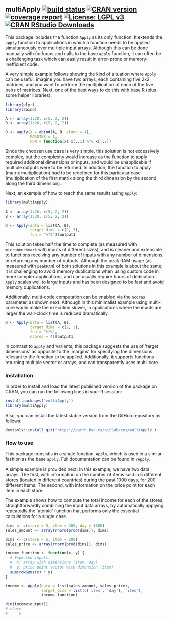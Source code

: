 ## multiApply [![build status](https://earth.bsc.es/gitlab/ces/multiApply/badges/master/build.svg)](https://earth.bsc.es/gitlab/ces/multiApply/commits/master) [![CRAN version](http://www.r-pkg.org/badges/version/multiApply)](https://cran.r-project.org/package=multiApply) [![coverage report](https://earth.bsc.es/gitlab/ces/multiApply/badges/master/coverage.svg)](https://earth.bsc.es/gitlab/ces/multiApply/commits/master) [![License: LGPL v3](https://img.shields.io/badge/License-LGPL%20v3-blue.svg)](https://www.gnu.org/licenses/lgpl-3.0) [![CRAN RStudio Downloads](https://cranlogs.r-pkg.org/badges/multiApply)](https://cran.r-project.org/package=multiApply)

This package includes the function `Apply` as its only function. It extends the `apply` function to applications in which a function needs to be applied simultaneously over multiple input arrays. Although this can be done manually with for loops and calls to the base `apply` function, it can often be a challenging task which can easily result in error-prone or memory-inefficient code.

A very simple example follows showing the kind of situation where `Apply` can be useful: imagine you have two arrays, each containing five 2x2 matrices, and you want to perform the multiplication of each of the five pairs of matrices. Next, one of the best ways to do this with base R (plus some helper libraries):

```r
library(plyr)
library(abind)

A <- array(1:20, c(5, 2, 2))
B <- array(1:20, c(5, 2, 2))

D <- aaply(X = abind(A, B, along = 4), 
           MARGINS = 1, 
           FUN = function(x) x[,,1] %*% x[,,2])
```

Since the choosen use case is very simple, this solution is not excessively complex, but the complexity would increase as the function to apply required additional dimensions or inputs, and would be unapplicable if multiple outputs were to be returned. In addition, the function to apply (matrix multiplication) had to be redefined for this particular case (multiplication of the first matrix along the third dimension by the second along the third dimension).

Next, an example of how to reach the same results using `Apply`:

```r
library(multiApply)

A <- array(1:20, c(5, 2, 2))
B <- array(1:20, c(5, 2, 2))

D <- Apply(data = list(A, B), 
           target_dims = c(2, 3), 
           fun = "%*%")$output1
```

This solution takes half the time to complete (as measured with `microbenchmark` with inputs of different sizes), and is cleaner and extensible to functions receiving any number of inputs with any number of dimensions, or returning any number of outputs. Although the peak RAM usage (as measured with `peakRAM`) of both solutions in this example is about the same, it is challenging to avoid memory duplications when using custom code in more complex applications, and can usually require hours of dedication. `Apply` scales well to large inputs and has been designed to be fast and avoid memory duplications.

Additionally, multi-code computation can be enabled via the `ncores` parameter, as shown next. Although in this minimalist example using multi-core would make the execution slower, in applications where the inputs are larger the wall-clock time is reduced dramatically.

```r
D <- Apply(data = list(A, B),
           target_dims = c(2, 3),
           fun = "%*%",
           ncores = 4)$output1
```

In contrast to `apply` and variants, this package suggests the use of 'target dimensions' as opposite to the 'margins' for specifying the dimensions relevant to the function to be applied. Additionally, it supports functions returning multiple vector or arrays, and can transparently uses multi-core.

### Installation

In order to install and load the latest published version of the package on CRAN, you can run the following lines in your R session:

```r
install.packages('multiApply')
library(multiApply)
```

Also, you can install the latest stable version from the GitHub repository as follows:

```r
devtools::install_git('https://earth.bsc.es/gitlab/ces/multiApply')
```

### How to use

This package consistis in a single function, `Apply`, which is used in a similar fashion as the base `apply`. Full documentation can be found in `?Apply`.

A simple example is provided next. In this example, we have two data arrays. The first, with information on the number of items sold in 5 different stores (located in different countries) during the past 1000 days, for 200 different items. The second, with information on the price point for each item in each store.

The example shows how to compute the total income for each of the stores, straightforwardly combining the input data arrays, by automatically applying repeatedly the 'atomic' function that performs only the essential calculations for a single case.

```r
dims <- c(store = 5, item = 200, day = 1000)
sales_amount <- array(rnorm(prod(dims)), dims)

dims <- c(store = 5, item = 200)
sales_price <- array(rnorm(prod(dims)), dims)

income_function <- function(x, y) {
  # Expected inputs:
  #  x: array with dimensions (item, day)
  #  y: price point vector with dimension (item)
  sum(rowSums(x) * y)
}

income <- Apply(data = list(sales_amount, sales_price),
                target_dims = list(c('item', 'day'), 'item'), 
                income_function)

dim(income$output1)
# store
#     5
```
